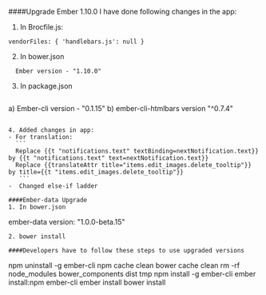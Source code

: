 ####Upgrade Ember 1.10.0
I have done following changes in the app:

1. In Brocfile.js:
 ```
 vendorFiles: { 'handlebars.js': null } 
 ```
2. In bower.json
 ```
   Ember version - "1.10.0" 
 ```
3. In package.json
   ```
  a) Ember-cli version - "0.1.15" 
  b) ember-cli-htmlbars version "^0.7.4" 
  ```

4. Added changes in app:
  - For translation:
    ```
    Replace {{t "notifications.text" textBinding=nextNotification.text}} by {{t "notifications.text" text=nextNotification.text}}
    Replace {{translateAttr title="items.edit_images.delete_tooltip"}} by title={{t "items.edit_images.delete_tooltip"}}
     ```
 -  Changed else-if ladder 

####Ember-data Upgrade
1. In bower.json
 ```
   ember-data version: "1.0.0-beta.15"
  ```
2. bower install

####Developers have to follow these steps to use upgraded versions
 ```
  npm uninstall -g ember-cli
  npm cache clean
  bower cache clean
  rm -rf node_modules bower_components dist tmp
  npm install -g ember-cli
  ember install:npm ember-cli
  ember install
  bower install
```
